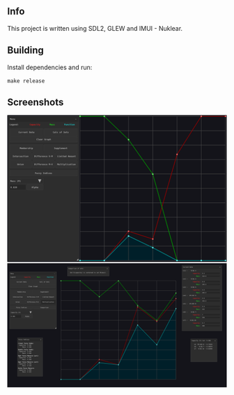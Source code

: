 ## Info
This project is written using SDL2, GLEW and IMUI - Nuklear.

## Building
Install dependencies and run: 

    make release

## Screenshots
![alt text](scrsh/screenshot2.png)
![alt text](scrsh/screenshot1.png)
